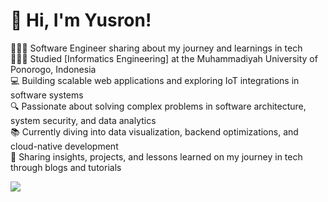 <!-- Level 3: Add custom code -->

# 👋 Hi, I'm Yusron!
👩🏻‍💻 Software Engineer sharing about my journey and learnings in tech<br/>
👩🏻‍🎓 Studied [Informatics Engineering] at the Muhammadiyah University of Ponorogo, Indonesia<br/>
💻 Building scalable web applications and exploring IoT integrations in software systems<br/>
🔍 Passionate about solving complex problems in software architecture, system security, and data analytics<br/>
📚 Currently diving into data visualization, backend optimizations, and cloud-native development<br/>
💬 Sharing insights, projects, and lessons learned on my journey in tech through blogs and tutorials<br/>

<!-- GitHub stats from https://github.com/anuraghazra/github-readme-stats -->
![](https://github-readme-stats.vercel.app/api?username=yyusronwirawan&theme=radical&hide_border=false&include_all_commits=true&count_private=true)

